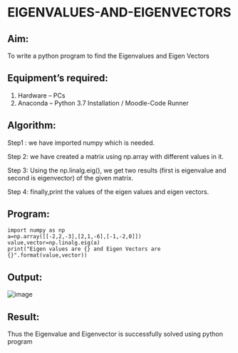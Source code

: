 # EIGENVALUES-AND-EIGENVECTORS
## Aim:
To write a python program to find the Eigenvalues and Eigen Vectors
## Equipment’s required:
1. 	Hardware – PCs
2. 	Anaconda – Python 3.7 Installation / Moodle-Code Runner
## Algorithm:
Step1 :
we have imported numpy which is needed.

Step 2:
we have created a matrix using np.array with different values in it.

Step 3:
Using the np.linalg.eig(), we get two results (first is eigenvalue and second is eigenvector) of the given matrix.

Step 4:
finally,print the values of the eigen values and eigen vectors.

## Program:
```
import numpy as np
a=np.array([[-2,2,-3],[2,1,-6],[-1,-2,0]])
value,vector=np.linalg.eig(a)
print("Eigen values are {} and Eigen Vectors are {}".format(value,vector))
```
## Output:

![image](https://user-images.githubusercontent.com/122008288/227437288-5d557ee7-86e0-4631-8bfa-b73f4cf7fb2a.png)


## Result:
Thus the Eigenvalue and Eigenvector is successfully solved using python program
